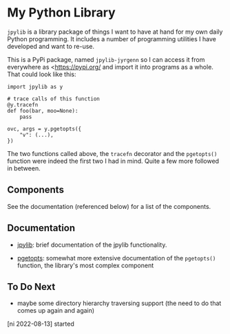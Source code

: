 My Python Library
=================

`jpylib` is a library package of things I want to have at hand for
my own daily Python programming. It includes a number of programming
utilities I have developed and want to re-use.

This is a PyPi package, named `jpylib-jyrgenn` so I can access it
from everywhere as <https://pypi.org/ and import it into programs as a whole. That could
look like this:

    import jpylib as y

    # trace calls of this function
    @y.tracefn
    def foo(bar, moo=None):
        pass

    ovc, args = y.pgetopts({
        "v": (...),
    })

The two functions called above, the `tracefn` decorator and the
`pgetopts()` function were indeed the first two I had in mind. Quite
a few more followed in between.


Components
----------

See the documentation (referenced below) for a list of the
components.

Documentation
-------------

* [jpylib](doc/jpylib.md): brief documentation of the jpylib
  functionality.

* [pgetopts](doc/pgetopts.md): somewhat more extensive documentation
  of the `pgetopts()` function, the library's most complex component


To Do Next
----------

* maybe some directory hierarchy traversing support (the need to do
  that comes up again and again)

[ni 2022-08-13] started
